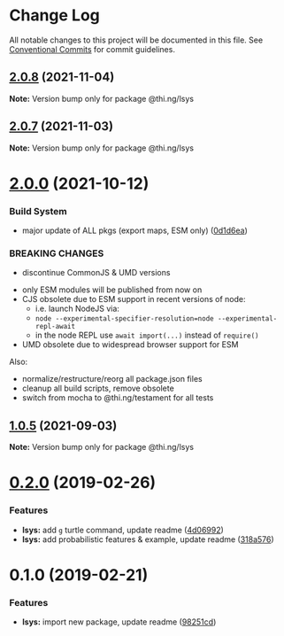 # Change Log

All notable changes to this project will be documented in this file.
See [Conventional Commits](https://conventionalcommits.org) for commit guidelines.

## [2.0.8](https://github.com/thi-ng/umbrella/compare/@thi.ng/lsys@2.0.7...@thi.ng/lsys@2.0.8) (2021-11-04)

**Note:** Version bump only for package @thi.ng/lsys





## [2.0.7](https://github.com/thi-ng/umbrella/compare/@thi.ng/lsys@2.0.6...@thi.ng/lsys@2.0.7) (2021-11-03)

**Note:** Version bump only for package @thi.ng/lsys





# [2.0.0](https://github.com/thi-ng/umbrella/compare/@thi.ng/lsys@1.0.5...@thi.ng/lsys@2.0.0) (2021-10-12)


### Build System

* major update of ALL pkgs (export maps, ESM only) ([0d1d6ea](https://github.com/thi-ng/umbrella/commit/0d1d6ea9fab2a645d6c5f2bf2591459b939c09b6))


### BREAKING CHANGES

* discontinue CommonJS & UMD versions

- only ESM modules will be published from now on
- CJS obsolete due to ESM support in recent versions of node:
  - i.e. launch NodeJS via:
  - `node --experimental-specifier-resolution=node --experimental-repl-await`
  - in the node REPL use `await import(...)` instead of `require()`
- UMD obsolete due to widespread browser support for ESM

Also:
- normalize/restructure/reorg all package.json files
- cleanup all build scripts, remove obsolete
- switch from mocha to @thi.ng/testament for all tests






##  [1.0.5](https://github.com/thi-ng/umbrella/compare/@thi.ng/lsys@1.0.4...@thi.ng/lsys@1.0.5) (2021-09-03)

**Note:** Version bump only for package @thi.ng/lsys

#  [0.2.0](https://github.com/thi-ng/umbrella/compare/@thi.ng/lsys@0.1.0...@thi.ng/lsys@0.2.0) (2019-02-26)

###  Features

- **lsys:** add `g` turtle command, update readme ([4d06992](https://github.com/thi-ng/umbrella/commit/4d06992))
- **lsys:** add probabilistic features & example, update readme ([318a576](https://github.com/thi-ng/umbrella/commit/318a576))

#  0.1.0 (2019-02-21)

###  Features

- **lsys:** import new package, update readme ([98251cd](https://github.com/thi-ng/umbrella/commit/98251cd))
